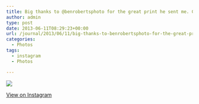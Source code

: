 ```yaml
---
title: Big thanks to @benrobertsphoto for the great print he sent me. Going up on the office wall today.
author: admin
type: post
date: 2013-06-11T08:29:23+00:00
url: /journal/2013/06/11/big-thanks-to-benrobertsphoto-for-the-great-print-he-sent-me-going-up-on-the-office-wall-today/
categories:
  - Photos
tags:
  - instagram
  - Photos

---
```

<img src="http://lobban.org/wordpress//HLIC/e5235960061eaef7b4334a1e8a3fbb09.jpg" class="instagram-image" />

<p class="view-instagram">
  <a href="http://instagram.com/p/aaVqXJKll7/">View on Instagram</a>
</p>